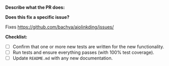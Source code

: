 **Describe what the PR does:**

**Does this fix a specific issue?**

Fixes https://github.com/bachya/aiolinkding/issues/<ISSUE ID>

**Checklist:**

- [ ] Confirm that one or more new tests are written for the new functionality.
- [ ] Run tests and ensure everything passes (with 100% test coverage).
- [ ] Update `README.md` with any new documentation.
